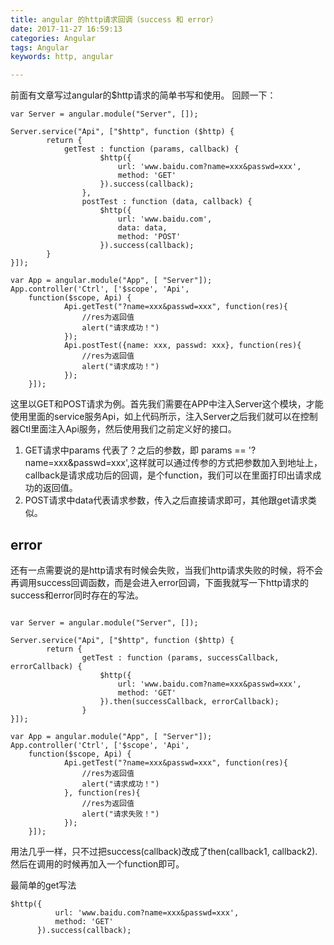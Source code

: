 ```yaml
---
title: angular 的http请求回调（success 和 error）
date: 2017-11-27 16:59:13
categories: Angular
tags: Angular
keywords: http, angular

---
```

前面有文章写过angular的$http请求的简单书写和使用。
回顾一下：

```
var Server = angular.module("Server", []);

Server.service("Api", ["$http", function ($http) {
		return {
			getTest : function (params, callback) {
		            $http({
		                url: 'www.baidu.com?name=xxx&passwd=xxx',
		                method: 'GET'
		            }).success(callback);
		        },
		        postTest : function (data, callback) {
		            $http({
		                url: 'www.baidu.com',
		                data: data,
		                method: 'POST'
		            }).success(callback);
		}
}]);

var App = angular.module("App", [ "Server"]);
App.controller('Ctrl', ['$scope', 'Api',
    function($scope, Api) {
    		Api.getTest("?name=xxx&passwd=xxx", function(res){
    			//res为返回值	
				alert("请求成功！")
			});
			Api.postTest({name: xxx, passwd: xxx}, function(res){
    			//res为返回值	
				alert("请求成功！")
			});
    }]);
```
<!-- more -->
这里以GET和POST请求为例。首先我们需要在APP中注入Server这个模块，才能使用里面的service服务Api，如上代码所示，注入Server之后我们就可以在控制器Ctl里面注入Api服务，然后使用我们之前定义好的接口。

 1. GET请求中params 代表了？之后的参数，即 params == '?name=xxx&passwd=xxx',这样就可以通过传参的方式把参数加入到地址上，callback是请求成功后的回调，是个function，我们可以在里面打印出请求成功的返回值。
2. POST请求中data代表请求参数，传入之后直接请求即可，其他跟get请求类似。

## error

还有一点需要说的是http请求有时候会失败，当我们http请求失败的时候，将不会再调用success回调函数，而是会进入error回调，下面我就写一下http请求的success和error同时存在的写法。

```

var Server = angular.module("Server", []);

Server.service("Api", ["$http", function ($http) {
		return {
				getTest : function (params, successCallback, errorCallback) {
		            $http({
		                url: 'www.baidu.com?name=xxx&passwd=xxx',
		                method: 'GET'
		            }).then(successCallback, errorCallback);
		        }
}]);

var App = angular.module("App", [ "Server"]);
App.controller('Ctrl', ['$scope', 'Api',
    function($scope, Api) {
    		Api.getTest("?name=xxx&passwd=xxx", function(res){
    			//res为返回值	
				alert("请求成功！")
			}, function(res){
    			//res为返回值	
				alert("请求失败！")
			});
    }]);
```
用法几乎一样，只不过把success(callback)改成了then(callback1, callback2).然后在调用的时候再加入一个function即可。

最简单的get写法

```
$http({
          url: 'www.baidu.com?name=xxx&passwd=xxx',
          method: 'GET'
      }).success(callback);
```
